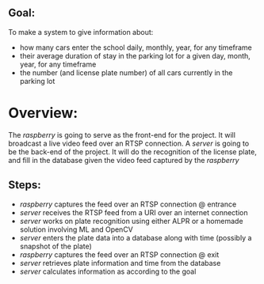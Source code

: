 ## Goal:
To make a system to give information about:
- how many cars enter the school daily, monthly, year, for any timeframe
- their average duration of stay in the parking lot for a given day, month, year, for any timeframe
- the number (and license plate number) of all cars currently in the parking lot


# Overview:
The _raspberry_ is going to serve as the front-end for the project. It will broadcast a live video feed over an RTSP connection.
A _server_ is going to be the back-end of the project. It will do the recognition of the license plate, and fill in the database given the video feed captured by the _raspberry_


## Steps:
- _raspberry_ captures the feed over an RTSP connection @ entrance
- _server_ receives the RTSP feed from a URI over an internet connection
- _server_ works on plate recognition using either ALPR or a homemade solution involving ML and OpenCV
- _server_ enters the plate data into a database along with time (possibly a snapshot of the plate)
- _raspberry_ captures the feed over an RTSP connection @ exit
- _server_ retrieves plate information and time from the database
- _server_ calculates information as according to the goal
